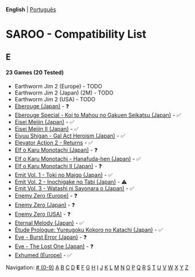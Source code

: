 **English** | [Português](../pt-br/E.md)

# SAROO - Compatibility List

## E

#### 23 Games (20 Tested)

- Earthworm Jim 2 (Europe) - TODO
- Earthworm Jim 2 (Japan) (2M) - TODO
- Earthworm Jim 2 (USA) - TODO
- [Eberouge (Japan)](../../../Regions/Retails/Japan/T-10309G/01/README.md) - :question:
- [Eberouge Special - Koi to Mahou no Gakuen Seikatsu (Japan)](../../../Regions/Retails/Japan/T-10315G/01/README.md) - :white_check_mark:
- [Eisei Meijin (Japan)](../../../Regions/Retails/Japan/T-9506G/01/README.md) - :white_check_mark:
- [Eisei Meijin II (Japan)](../../../Regions/Retails/Japan/T-9516G//01/README.md) - :white_check_mark:
- [Eiyuu Shigan - Gal Act Heroism (Japan)](../../../Regions/Retails/Japan/T-5204G//01/README.md) - :white_check_mark:
- [Elevator Action 2 - Returns](../../../Regions/Retails/Japan/T-19903G/01/README.md) - :white_check_mark:
- [Elf o Karu Monotachi (Japan)](../../../Regions/Retails/Japan/T-16605G/01/README.md) - :question:
- [Elf o Karu Monotachi - Hanafuda-hen (Japan)](../../../Regions/Retails/Japan/T-16606G/01/README.md) - :white_check_mark:
- [Elf o Karu Monotachi II (Japan)](../../../Regions/Retails/Japan/T-16610G/01/README.md) - :question:
- [Emit Vol. 1 - Toki no Maigo (Japan)](../../../Regions/Retails/Japan/T-7602G/01/README.md) - :white_check_mark:
- [Emit Vol. 2 - Inochigake no Tabi (Japan)](../../../Regions/Retails/Japan/T-7603G/01/README.md) - :warning:
- [Emit Vol. 3 - Watashi ni Sayonara o (Japan)](../../../Regions/Retails/Japan/T-7604G/01/README.md) - :white_check_mark:
- [Enemy Zero (Europe)](../../../Regions/Retails/Europe/MK-81076/01/README.md) - :question:
- [Enemy Zero (Japan)](../../../Regions/Retails/Japan/T-30001G/01/README.md) - :question:
- [Enemy Zero (USA)](../../../Regions/Retails/USA/MK-81076/01/README.md) - :question:
- [Eternal Melody (Japan)](../../../Regions/Retails/Japan/T-27802G/01/README.md) - :white_check_mark:
- [Étude Prologue: Yureugoku Kokoro no Katachi (Japan)](../../../Regions/Retails/Japan/T-37901G/01/README.md) - :white_check_mark:
- [Eve - Burst Error (Japan)](../../../Regions/Retails/Japan/T-15022G/01/README.md) - :question:
- [Eve - The Lost One (Japan)](../../../Regions/Retails/Japan/T-15035G/01/README.md) - :question:
- [Exhumed (Europe)](../../../Regions/Retails/Europe/MK-81084/01/README.md) - :white_check_mark:

Navigation:
[# (0-9)](./09.md) [A](./A.md) [B](./B.md) [C](./C.md) [D](./D.md) **E** [F](./F.md) [G](./G.md) [H](./H.md) [I](./I.md) [J](./J.md) [K](./K.md) [L](./L.md) [M](./M.md) [N](./N.md) [O](./O.md) [P](./P.md) [Q](./Q.md) [R](./R.md) [S](./S.md) [T](./T.md) [U](./U.md) [V](./V.md) [W](./W.md) [X](./X.md) [Y](./Y.md) [Z](./Z.md)
